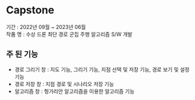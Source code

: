 # Capstone
기간 : 2022년 09월 ~ 2023년 06월</br>
작품 명 : 수상 드론 최단 경로 군집 주행 알고리즘 S/W 개발</br>
## **주 된 기능**</br>
- 경로 그리기 창 : 지도 기능, 그리기 기능, 지점 선택 및 저장 기능, 경로 보기 및 설정 기능</br>
- 경로 저장 창 : 지점 경로 및 시나리오 저장 기능</br>
- 알고리즘 창 : 헝가리안 알고리즘을 이용한 알고리즘 기능</br>
